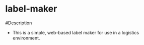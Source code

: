 # label-maker

#Description
- This is a simple, web-based label maker for use in a logistics environment.

